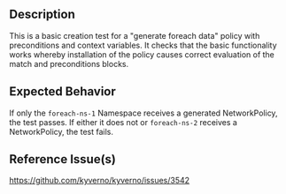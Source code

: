 ## Description

This is a basic creation test for a "generate foreach data" policy with preconditions and context variables. It checks that the basic functionality works whereby installation of the policy causes correct evaluation of the match and preconditions blocks.

## Expected Behavior

If only the `foreach-ns-1` Namespace receives a generated NetworkPolicy, the test passes. If either it does not or `foreach-ns-2` receives a NetworkPolicy, the test fails.

## Reference Issue(s)

https://github.com/kyverno/kyverno/issues/3542